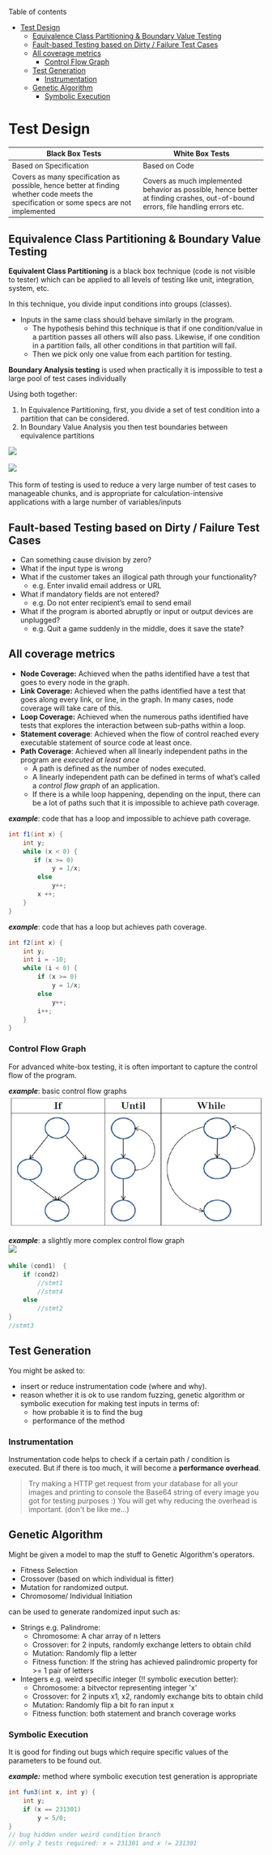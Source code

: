Table of contents

- [Test Design](#test-design)
  - [Equivalence Class Partitioning &amp; Boundary Value Testing](#equivalence-class-partitioning-amp-boundary-value-testing)
  - [Fault-based Testing based on Dirty / Failure Test Cases](#fault-based-testing-based-on-dirty--failure-test-cases)
  - [All coverage metrics](#all-coverage-metrics)
    - [Control Flow Graph](#control-flow-graph)
  - [Test Generation](#test-generation)
    - [Instrumentation](#instrumentation)
  - [Genetic Algorithm](#genetic-algorithm)
    - [Symbolic Execution](#symbolic-execution)

# Test Design

| Black Box Tests                                                                                                                          | White Box Tests                                                                                                                  |
| ---------------------------------------------------------------------------------------------------------------------------------------- | -------------------------------------------------------------------------------------------------------------------------------- |
| Based on Specification                                                                                                                   | Based on Code                                                                                                                    |
| Covers as many specification as possible, hence better at finding whether code meets the specification or some specs are not implemented | Covers as much implemented behavior as possible, hence better at finding crashes, out-of-bound errors, file handling errors etc. |

## Equivalence Class Partitioning & Boundary Value Testing

**Equivalent Class Partitioning** is a black box technique (code is not visible to tester) which can be applied to all levels of testing like unit, integration, system, etc.

In this technique, you divide input conditions into groups (classes).

- Inputs in the same class should behave similarly in the program.
  - The hypothesis behind this technique is that if one condition/value in a partition passes all others will also pass. Likewise, if one condition in a partition fails, all other conditions in that partition will fail.
  - Then we pick only one value from each partition for testing.

**Boundary Analysis testing** is used when practically it is impossible to test a large pool of test cases individually

Using both together:

1. In Equivalence Partitioning, first, you divide a set of test condition into a partition that can be considered.
2. In Boundary Value Analysis you then test boundaries between equivalence partitions

![](https://i.imgur.com/aAHL2Pf.png)

![](https://i.imgur.com/6crS107.png)

This form of testing is used to reduce a very large number of test cases to manageable chunks, and is appropriate for calculation-intensive applications with a large number of variables/inputs

## Fault-based Testing based on Dirty / Failure Test Cases

- Can something cause division by zero?
- What if the input type is wrong
- What if the customer takes an illogical path through your functionality?
  - e.g. Enter invalid email address or URL
- What if mandatory fields are not entered?
  - e.g. Do not enter recipient’s email to send email
- What if the program is aborted abruptly or input or output devices are unplugged?
  - e.g. Quit a game suddenly in the middle, does it save the state?

## All coverage metrics

- **Node Coverage:** Achieved when the paths identified have a test that goes to every node in the graph.
- **Link Coverage:** Achieved when the paths identified have a test that goes along every link, or line, in the graph. In many cases, node coverage will take care of this.
- **Loop Coverage:** Achieved when the numerous paths identified have tests that explores the interaction between sub-paths within a loop.
- **Statement coverage**: Achieved when the flow of control reached every executable statement of source code at least once.
- **Path Coverage**: Achieved when all linearly independent paths in the program are _executed at least once_
  - A path is defined as the number of nodes executed.
  - A linearly independent path can be defined in terms of what’s called a _control flow graph_ of an application.
  - If there is a while loop happening, depending on the input, there can be a lot of paths such that it is impossible to achieve path coverage.

**_example_**: code that has a loop and impossible to achieve path coverage.

```java
int f1(int x) {
    int y;
    while (x < 0) {
       if (x >= 0)
            y = 1/x;
        else
            y++;
        x ++;
    }
}
```

**_example_**: code that has a loop but achieves path coverage.

```java
int f2(int x) {
    int y;
    int i = -10;
    while (i < 0) {
        if (x >= 0)
            y = 1/x;
        else
            y++;
        i++;
    }
}
```

### Control Flow Graph

For advanced white-box testing, it is often important to capture the control flow of the program.

**_example_**: basic control flow graphs<br>
![basic-control-flow-graphs](basic-control-flow-graphs.jpg)

**_example_**: a slightly more complex control flow graph<br>
![](https://i.imgur.com/SXCqLoA.png)

```java
while (cond1)  {
    if (cond2)
        //stmt1
        //stmt4
    else
        //stmt2
}
//stmt3
```

## Test Generation

You might be asked to:

- insert or reduce instrumentation code (where and why).
- reason whether it is ok to use random fuzzing, genetic algorithm or symbolic execution for making test inputs in terms of:
  - how probable it is to find the bug
  - performance of the method

### Instrumentation

Instrumentation code helps to check if a certain path / condition is executed. But if there is too much, it will become a **performance overhead**.

> Try making a HTTP get request from your database for all your images and printing to console the Base64 string of every image you got for testing purposes :) You will get why reducing the overhead is important. (don't be like me...)

## Genetic Algorithm

Might be given a model to map the stuff to Genetic Algorithm's operators.

- Fitness Selection
- Crossover (based on which individual is fitter)
- Mutation for randomized output.
- Chromosome/ Individual Initiation

can be used to generate randomized input such as:

- Strings e.g. Palindrome:
  - Chromosome: A char array of n letters
  - Crossover: for 2 inputs, randomly exchange letters to obtain child
  - Mutation: Randomly flip a letter
  - Fitness function: If the string has achieved palindromic property for >= 1 pair of letters
- Integers e.g. weird specific integer (!! symbolic execution better):
  - Chromosome: a bitvector representing integer 'x'
  - Crossover: for 2 inputs x1, x2, randomly exchange bits to obtain child
  - Mutation: Randomly flip a bit fo ran input x
  - Fitness function: both statement and branch coverage works

### Symbolic Execution

It is good for finding out bugs which require specific values of the parameters to be found out.

**_example:_** method where symbolic execution test generation is appropriate

```java
int fun3(int x, int y) {
    int y;
    if (x == 231301)
        y = 5/0;
}
// bug hidden under weird condition branch
// only 2 tests required: x = 231301 and x != 231301
```
